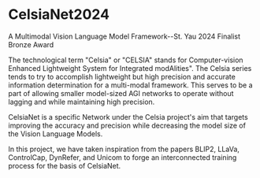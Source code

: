 # CelsiaNet2024
A Multimodal Vision Language Model Framework--St. Yau 2024 Finalist Bronze Award

The technological term "Celsia" or "CELSIA" stands for Computer-vision Enhanced Lightweight System for Integrated modAlities". The Celsia series tends to try to accomplish lightweight but high precision and accurate information determination for a multi-modal framework. This serves to be a part of allowing smaller model-sized AGI networks to operate without lagging and while maintaining high precision. 

CelsiaNet is a specific Network under the Celsia project's aim that targets improving the accuracy and precision while decreasing the model size of the Vision Language Models. 

In this project, we have taken inspiration from the papers BLIP2, LLaVa, ControlCap, DynRefer, and Unicom to forge an interconnected training process for the basis of CelsiaNet.
